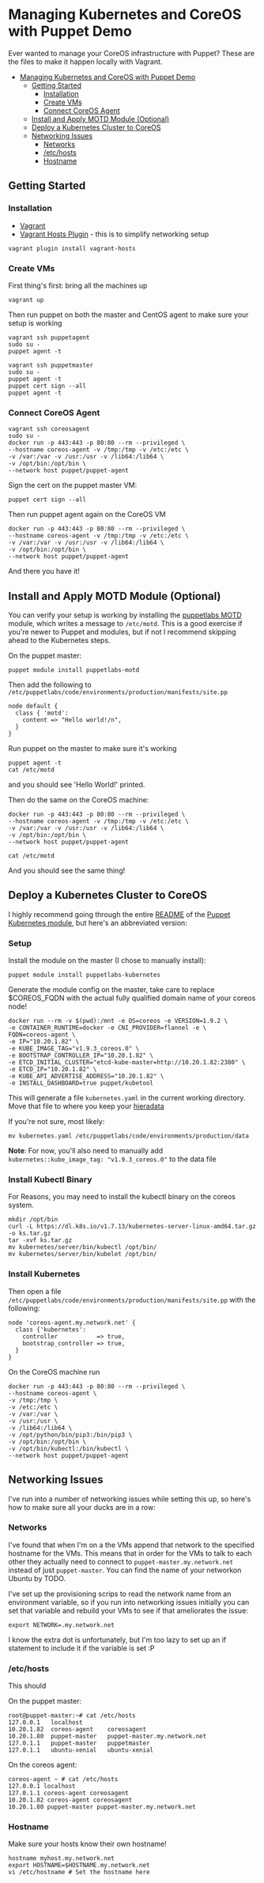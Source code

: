 # Managing Kubernetes and CoreOS with Puppet Demo

Ever wanted to manage your CoreOS infrastructure with Puppet? These
are the files to make it happen locally with Vagrant.

* [Managing Kubernetes and CoreOS with Puppet Demo](#managing-kubernetes-and-coreos-with-puppet-demo)
  * [Getting Started](#getting-started)
     * [Installation](#installation)
     * [Create VMs](#create-vms)
     * [Connect CoreOS Agent](#connect-coreos-agent)
  * [Install and Apply MOTD Module (Optional)](#install-and-apply-motd-module-optional)
  * [Deploy a Kubernetes Cluster to CoreOS](#deploy-a-kubernetes-cluster-to-coreos)
  * [Networking Issues](#networking-issues)
     * [Networks](#networks)
     * [/etc/hosts](#etchosts)
     * [Hostname](#hostname)

## Getting Started

### Installation

* [Vagrant](https://www.vagrantup.com/docs/installation/)
* [Vagrant Hosts Plugin](https://github.com/oscar-stack/vagrant-hosts) - this is to simplify networking setup

```
vagrant plugin install vagrant-hosts
```

### Create VMs

First thing's first: bring all the machines up
```
vagrant up
```

Then run puppet on both the master and CentOS agent to make sure your
setup is working

```
vagrant ssh puppetagent
sudo su -
puppet agent -t
```

```
vagrant ssh puppetmaster
sudo su -
puppet agent -t
puppet cert sign --all
puppet agent -t
```

### Connect CoreOS Agent

```
vagrant ssh coreosagent
sudo su -
docker run -p 443:443 -p 80:80 --rm --privileged \
--hostname coreos-agent -v /tmp:/tmp -v /etc:/etc \
-v /var:/var -v /usr:/usr -v /lib64:/lib64 \
-v /opt/bin:/opt/bin \
--network host puppet/puppet-agent
```

Sign the cert on the puppet master VM:
```
puppet cert sign --all
```

Then run puppet agent again on the CoreOS VM
```
docker run -p 443:443 -p 80:80 --rm --privileged \
--hostname coreos-agent -v /tmp:/tmp -v /etc:/etc \
-v /var:/var -v /usr:/usr -v /lib64:/lib64 \
-v /opt/bin:/opt/bin \
--network host puppet/puppet-agent
```

And there you have it!

## Install and Apply MOTD Module (Optional)

You can verify your setup is working by installing the [puppetlabs
MOTD](https://forge.puppet.com/puppetlabs/motd) module, which writes a
message to `/etc/motd`. This is a good exercise if you're newer to
Puppet and modules, but if not I recommend skipping ahead to the
Kubernetes steps.

On the puppet master:
```
puppet module install puppetlabs-motd
```

Then add the following to `/etc/puppetlabs/code/environments/production/manifests/site.pp`
```
node default {
  class { 'motd':
    content => "Hello world!/n",
  }
}
```

Run puppet on the master to make sure it's working
```
puppet agent -t
cat /etc/motd
```
and you should see 'Hello World!' printed.

Then do the same on the CoreOS machine:
```
docker run -p 443:443 -p 80:80 --rm --privileged \
--hostname coreos-agent -v /tmp:/tmp -v /etc:/etc \
-v /var:/var -v /usr:/usr -v /lib64:/lib64 \
-v /opt/bin:/opt/bin \
--network host puppet/puppet-agent

cat /etc/motd
```

And you should see the same thing!

## Deploy a Kubernetes Cluster to CoreOS

I highly recommend going through the entire
[README](https://github.com/puppetlabs/puppetlabs-kubernetes/blob/master/README.md)
of the [Puppet Kubernetes
module](https://github.com/puppetlabs/puppetlabs-kubernetes), but
here's an abbreviated version:

### Setup

Install the module on the master (I chose to manually install):
```
puppet module install puppetlabs-kubernetes
```

Generate the module config on the master, take care to replace $COREOS_FQDN with the actual fully qualified domain name of your coreos node!
```
docker run --rm -v $(pwd):/mnt -e OS=coreos -e VERSION=1.9.2 \
-e CONTAINER_RUNTIME=docker -e CNI_PROVIDER=flannel -e \
FQDN=coreos-agent \
-e IP="10.20.1.82" \
-e KUBE_IMAGE_TAG="v1.9.3_coreos.0" \
-e BOOTSTRAP_CONTROLLER_IP="10.20.1.82" \
-e ETCD_INITIAL_CLUSTER="etcd-kube-master=http://10.20.1.82:2380" \
-e ETCD_IP="10.20.1.82" \
-e KUBE_API_ADVERTISE_ADDRESS="10.20.1.82" \
-e INSTALL_DASHBOARD=true puppet/kubetool
```

This will generate a file `kubernetes.yaml` in the current working
directory. Move that file to where you keep your [hieradata]()

If you're not sure, most likely:
```
mv kubernetes.yaml /etc/puppetlabs/code/environments/production/data
```

**Note**: For now, you'll also need to manually add `kubernetes::kube_image_tag: "v1.9.3_coreos.0"` to the data file

### Install Kubectl Binary

For Reasons, you may need to install the kubectl binary on the coreos system. 

```
mkdir /opt/bin
curl -L https://dl.k8s.io/v1.7.13/kubernetes-server-linux-amd64.tar.gz -o ks.tar.gz
tar -xvf ks.tar.gz
mv kubernetes/server/bin/kubectl /opt/bin/
mv kubernetes/server/bin/kubelet /opt/bin/
```

### Install Kubernetes

Then open a file `/etc/puppetlabs/code/environments/production/manifests/site.pp` with
the following:
```
node 'coreos-agent.my.network.net' {
  class {'kubernetes':
    controller           => true,
    bootstrap_controller => true,
  }
}
```

On the CoreOS machine run
```
docker run -p 443:443 -p 80:80 --rm --privileged \
--hostname coreos-agent \
-v /tmp:/tmp \
-v /etc:/etc \
-v /var:/var \
-v /usr:/usr \
-v /lib64:/lib64 \
-v /opt/python/bin/pip3:/bin/pip3 \
-v /opt/bin:/opt/bin \
-v /opt/bin/kubectl:/bin/kubectl \
--network host puppet/puppet-agent
```

## Networking Issues

I've run into a number of networking issues while setting this up, so
here's how to make sure all your ducks are in a row:

### Networks

I've found that when I'm on a <TYPE OF NETWORK> the VMs append that
network to the specified hostname for the VMs. This means that in
order for the VMs to talk to each other they actually need to connect
to `puppet-master.my.network.net` instead of just `puppet-master`. You
can find the name of your networkon Ubuntu by TODO.

I've set up the provisioning scrips to read the network name from an
environment variable, so if you run into networking issues initially
you can set that variable and rebuild your VMs to see if that
ameliorates the issue:

```
export NETWORK=.my.network.net
```

I know the extra dot is unfortunately, but I'm too lazy to set up an
if statement to include it if the variable is set :P 

### /etc/hosts

This should 

On the puppet master:
```
root@puppet-master:~# cat /etc/hosts
127.0.0.1   localhost
10.20.1.82  coreos-agent    coreosagent
10.20.1.80  puppet-master   puppet-master.my.network.net
127.0.1.1   puppet-master   puppetmaster
127.0.1.1   ubuntu-xenial   ubuntu-xenial
```

On the coreos agent:
```
coreos-agent ~ # cat /etc/hosts 
127.0.0.1 localhost
127.0.1.1 coreos-agent coreosagent
10.20.1.82 coreos-agent coreosagent
10.20.1.80 puppet-master puppet-master.my.network.net
```

### Hostname

Make sure your hosts know their own hostname!

```
hostname myhost.my.network.net
export HOSTNAME=$HOSTNAME.my.network.net
vi /etc/hostname # Set the hostname here
```
